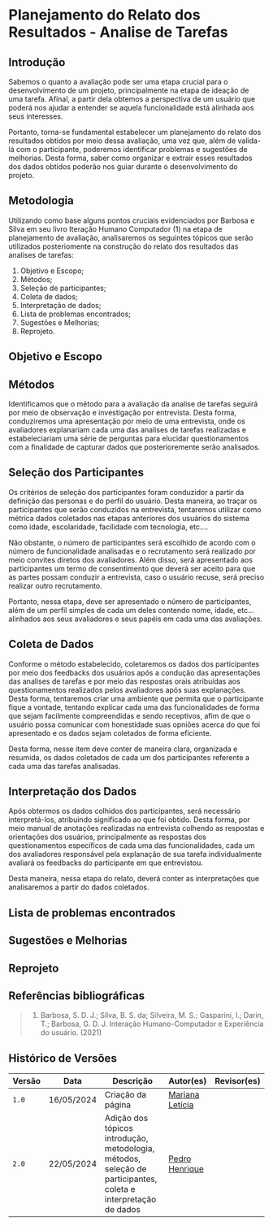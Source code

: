 # Planejamento do Relato dos Resultados - Analise de Tarefas

## Introdução 
Sabemos o quanto a avaliação pode ser uma etapa crucial para o desenvolvimento de um projeto, principalmente na etapa de ideação de uma tarefa. Afinal, a partir dela obtemos a perspectiva de um usuário que poderá nos ajudar a entender se aquela funcionalidade está alinhada aos seus interesses.

Portanto, torna-se fundamental estabelecer um planejamento do relato dos resultados obtidos por meio dessa avaliação, uma vez que, além de valida-lá com o participante, poderemos identificar problemas e sugestões de melhorias. Desta forma, saber como organizar e extrair esses resultados dos dados obtidos poderão nos guiar durante o desenvolvimento do projeto. 

## Metodologia 
Utilizando como base alguns pontos cruciais evidenciados por Barbosa e Silva  em seu livro Iteração Humano Computador (1) na etapa de planejamento de avaliação, analisaremos os seguintes tópicos que serão utilizados posteriomente na construção do relato dos resultados das analises de tarefas: 

1. Objetivo e Escopo;
2. Métodos;
3. Seleção de participantes;
4. Coleta de dados;
5. Interpretação de dados;
6. Lista de problemas encontrados;
7. Sugestões e Melhorias;
8. Reprojeto.

## Objetivo e Escopo 

## Métodos 
Identificamos que o método para a avaliação da analise de tarefas seguirá por meio de observação e investigação por entrevista. Desta forma, conduziremos uma apresentação por meio de uma entrevista, onde os avaliadores explanariam cada uma das analises de tarefas realizadas e estabeleciariam uma série de perguntas para elucidar questionamentos com a finalidade de capturar dados que posterioremente serão analisados. 

## Seleção dos Participantes 
Os critérios de seleção dos participantes foram conduzidor a partir da definição das personas e do perfil do usuário. Desta maneira, ao traçar os participantes que serão conduzidos na entrevista, tentaremos utilizar como métrica dados coletados nas etapas anteriores dos usuários do sistema como idade, escolaridade, facilidade com tecnologia, etc.... 

Não obstante, o número de participantes será escolhido de acordo com o número de funcionalidade analisadas e o recrutamento será realizado por meio convites diretos dos avaliadores. Além disso, será apresentado aos participantes um termo de consentimento que deverá ser aceito para que as partes possam conduzir a entrevista, caso o usuário recuse, será preciso realizar outro recrutamento. 

Portanto, nessa etapa, deve ser apresentado o número de participantes, além de um perfil simples de cada um deles contendo nome, idade, etc... alinhados aos seus avaliadores e seus papéis em cada uma das avaliações.

## Coleta de Dados 
Conforme o método estabelecido, coletaremos os dados dos participantes por meio dos feedbacks dos usuários após a condução das apresentações das analises de tarefas e por meio das respostas orais atribuídas aos questionamentos realizados pelos avaliadores após suas explanações. Desta forma, tentaremos criar uma ambiente que permita que o participante fique a vontade, tentando explicar cada uma das funcionalidades de forma que sejam facilmente compreendidas e sendo receptivos, afim de que o usuário possa comunicar com honestidade suas opniões acerca do que foi apresentado e os dados sejam coletados de forma eficiente. 

Desta forma, nesse item deve conter de maneira clara, organizada e resumida, os dados coletados de cada um dos participantes referente a cada uma das tarefas analisadas.

## Interpretação dos Dados 
Após obtermos os dados colhidos dos participantes, será necessário interpretá-los, atribuindo significado ao que foi obtido. Desta forma, por meio manual de anotações realizadas na entrevista colhendo as respostas e orientações dos usuários, principalmente as respostas dos questionamentos específicos de cada uma das funcionalidades, cada um dos avaliadores responsável pela explanação de sua tarefa individualmente avaliará os feedbacks do participante em que entrevistou. 

Desta maneira, nessa etapa do relato, deverá conter as interpretações que analisaremos a partir do dados coletados. 

## Lista de problemas encontrados

## Sugestões e Melhorias

## Reprojeto

## Referências bibliográficas
> 1. Barbosa, S. D. J.; Silva, B. S. da; Silveira, M. S.; Gasparini, I.; Darin, T.; Barbosa, G. D. J. Interação Humano-Computador e Experiência do usuário. (2021)


## Histórico de Versões

| Versão |    Data    | Descrição                                 | Autor(es)                                       | Revisor(es)                                    |
| ------ | :--------: | ----------------------------------------- | ----------------------------------------------- | ---------------------------------------------- |
| `1.0`   | 16/05/2024 | Criação da página                         | [Mariana Letícia](https://github.com/Marianannn) |     |
| `2.0`   | 22/05/2024 | Adição dos tópicos introdução, metodologia, métodos, seleção de participantes, coleta e interpretação de dados | [Pedro Henrique](https://github.com/PedroHhenriq) |     |